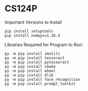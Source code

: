 # CS124P

Important Versions to Install
```
pip install setuptools
pip install numpy==1.26.4
```

Libraries Required for Program to Run:
```
py -m pip install imutils
py -m pip install tesseract
py -m pip install pytesseract
py -m pip install cmake
py -m pip install wheel
py -m pip install dlib
py -m pip install face_recognition
py -m pip install prompt_toolkit
```